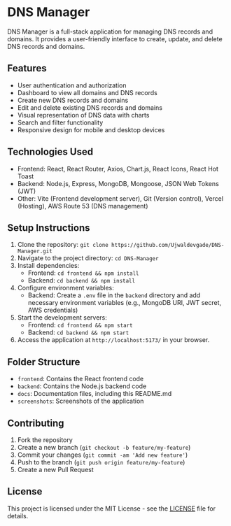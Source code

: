 # DNS Manager

DNS Manager is a full-stack application for managing DNS records and domains. It provides a user-friendly interface to create, update, and delete DNS records and domains.

## Features

- User authentication and authorization
- Dashboard to view all domains and DNS records
- Create new DNS records and domains
- Edit and delete existing DNS records and domains
- Visual representation of DNS data with charts
- Search and filter functionality
- Responsive design for mobile and desktop devices

## Technologies Used

- Frontend: React, React Router, Axios, Chart.js, React Icons, React Hot Toast
- Backend: Node.js, Express, MongoDB, Mongoose, JSON Web Tokens (JWT)
- Other: Vite (Frontend development server), Git (Version control), Vercel (Hosting), AWS Route 53 (DNS management)

## Setup Instructions

1. Clone the repository: `git clone https://github.com/Ujwaldevgade/DNS-Manager.git`
2. Navigate to the project directory: `cd DNS-Manager`
3. Install dependencies:
   - Frontend: `cd frontend && npm install`
   - Backend: `cd backend && npm install`
4. Configure environment variables:
   - Backend: Create a `.env` file in the `backend` directory and add necessary environment variables (e.g., MongoDB URI, JWT secret, AWS credentials)
5. Start the development servers:
   - Frontend: `cd frontend && npm start`
   - Backend: `cd backend && npm start`
6. Access the application at `http://localhost:5173/` in your browser.

## Folder Structure

- `frontend`: Contains the React frontend code
- `backend`: Contains the Node.js backend code
- `docs`: Documentation files, including this README.md
- `screenshots`: Screenshots of the application

## Contributing

1. Fork the repository
2. Create a new branch (`git checkout -b feature/my-feature`)
3. Commit your changes (`git commit -am 'Add new feature'`)
4. Push to the branch (`git push origin feature/my-feature`)
5. Create a new Pull Request

## License

This project is licensed under the MIT License - see the [LICENSE](./LICENSE) file for details.
